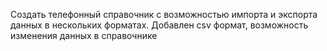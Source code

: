 Создать телефонный справочник с возможностью импорта и экспорта данных в нескольких форматах. Добавлен csv формат, возможность изменения данных в справочнике